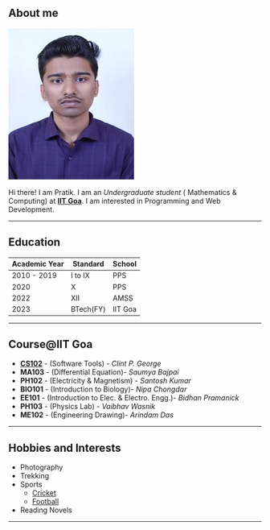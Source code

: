
## About me

<img src ="https://github.com/pratikringe46/pratikringe46.github.io/blob/main/PHOTO.jpg" alt="Profile photo" height="300px" width= "250px">


Hi there! I am Pratik. I am an *Undergraduate student* ( Mathematics & Computing) at **[IIT Goa](https://iitgoa.ac.in/)**. I am interested in Programming and Web Development.



****

## Education

| Academic Year| Standard | School |
|--------------|----------|--------|
| 2010 - 2019  | I to IX  |  PPS   |
|    2020      |    X     |  PPS   |
|    2022      |   XII    |  AMSS  |
|    2023      | BTech(FY)| IIT Goa|

****

## Course@IIT Goa

+ **[CS102](https://clintpgeorge.github.io/cs-102/spring-2023/)** - (Software Tools) - *Clint P. George* 
+ **MA103** - (Differential Equation)- *Saumya Bajpai*
+ **PH102** - (Electricity & Magnetism) - *Santosh Kumar*
+ **BIO101** - (Introduction to Biology)- *Nipa Chongdar*
+ **EE101** - (Introduction to Elec. & Electro. Engg.)- *Bidhan Pramanick*
+ **PH103** - (Physics Lab) - *Vaibhav Wasnik*
+ **ME102** - (Engineering Drawing)- *Arindam Das*

****
## Hobbies and Interests

+ Photography
+ Trekking
+ Sports
     + [Cricket](https://en.wikipedia.org/wiki/Cricket)
     + [Football](https://en.wikipedia.org/wiki/Football)
+ Reading Novels

****

